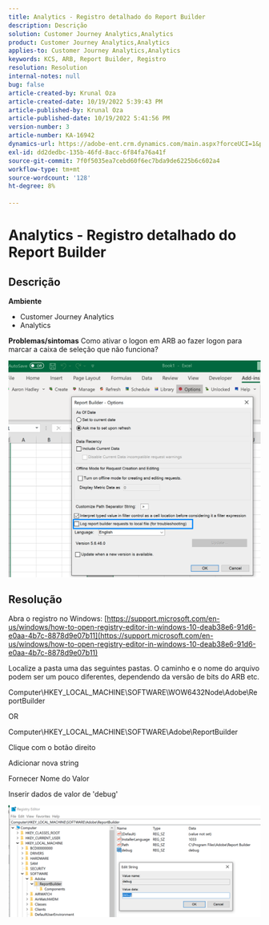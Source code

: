 ```yaml
---
title: Analytics - Registro detalhado do Report Builder
description: Descrição
solution: Customer Journey Analytics,Analytics
product: Customer Journey Analytics,Analytics
applies-to: Customer Journey Analytics,Analytics
keywords: KCS, ARB, Report Builder, Registro
resolution: Resolution
internal-notes: null
bug: false
article-created-by: Krunal Oza
article-created-date: 10/19/2022 5:39:43 PM
article-published-by: Krunal Oza
article-published-date: 10/19/2022 5:41:56 PM
version-number: 3
article-number: KA-16942
dynamics-url: https://adobe-ent.crm.dynamics.com/main.aspx?forceUCI=1&pagetype=entityrecord&etn=knowledgearticle&id=591c0901-d54f-ed11-bba2-00224808679b
exl-id: dd2dedbc-135b-46fd-8acc-6f84fa76a41f
source-git-commit: 7f0f5035ea7cebd60f6ec7bda9de6225b6c602a4
workflow-type: tm+mt
source-wordcount: '128'
ht-degree: 8%

---
```


# Analytics - Registro detalhado do Report Builder

## Descrição

<b>Ambiente</b>
- Customer Journey Analytics
- Analytics



<b>Problemas/sintomas</b>
Como ativar o logon em ARB ao fazer logon para marcar a caixa de seleção que não funciona?



![](assets/___5b1c0901-d54f-ed11-bba2-00224808679b___.png)


## Resolução




Abra o registro no Windows: [https://support.microsoft.com/en-us/windows/how-to-open-registry-editor-in-windows-10-deab38e6-91d6-e0aa-4b7c-8878d9e07b11](https://support.microsoft.com/en-us/windows/how-to-open-registry-editor-in-windows-10-deab38e6-91d6-e0aa-4b7c-8878d9e07b11)

Localize a pasta uma das seguintes pastas. O caminho e o nome do arquivo podem ser um pouco diferentes, dependendo da versão de bits do ARB etc.

Computer\HKEY_LOCAL_MACHINE\SOFTWARE\WOW6432Node\Adobe\ReportBuilder

OR

Computer\HKEY_LOCAL_MACHINE\SOFTWARE\Adobe\ReportBuilder

Clique com o botão direito

Adicionar nova string

Fornecer Nome do Valor

Inserir dados de valor de &#39;debug&#39;

![](assets/066ee289-0b9e-eb11-b1ac-000d3a3684a8.png)
